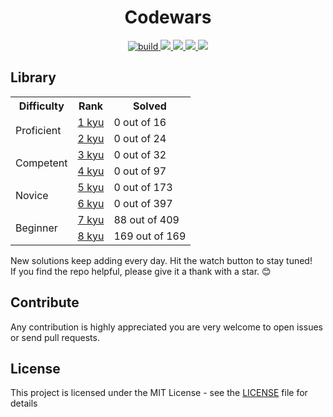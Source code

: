<h1 align="center">Codewars</h1>

<p align="center">
   <a href="https://travis-ci.org/ParanoidUser/codewars">
    <img src="https://img.shields.io/travis/ParanoidUser/codewars.svg" alt="build">
  </a>
  <a href="https://lgtm.com/projects/g/ParanoidUser/codewars/context:java">
    <img src="https://img.shields.io/lgtm/grade/java/g/ParanoidUser/codewars.svg?label=java">
  </a>
 <a href="https://www.codewars.com/users/ParanoidUser">
    <img src="https://img.shields.io/badge/dynamic/json?color=grey&labelColor=red&label=solved%20kata&query=%24.codeChallenges.totalCompleted&url=https%3A%2F%2Fwww.codewars.com%2Fapi%2Fv1%2Fusers%2FParanoidUser">
  </a>
    <a href="https://www.codewars.com/users/ParanoidUser">
    <img src="https://img.shields.io/badge/dynamic/json?color=grey&labelColor=3f67a8&label=3%20kyu&query=%24.honor&url=https%3A%2F%2Fwww.codewars.com%2Fapi%2Fv1%2Fusers%2FParanoidUser">
  </a>
  <a href="http://hits.dwyl.io/ParanoidUser/codewars">
    <img src="https://img.shields.io/badge/dynamic/xml?color=success&label=views&style=square&query=//*[local-name()=%27text%27%20and%20namespace-uri()=%27http://www.w3.org/2000/svg%27][2]&url=http://hits.dwyl.io/ParanoidUser/codewars.svg">
  </a>
<p>

## Library
 
<table>
   <tbody>
      <tr>
         <th>Difficulty</th>
         <th>Rank</th>
         <th>Solved</th>
      </tr>
      <tr>
         <td rowspan=2>Proficient</td>
         <td><a href="kata/1%20kyu/index.md">1 kyu</a></td>
         <td>0 out of 16</td>
      </tr>
      <tr>
         <td><a href="kata/2%20kyu/index.md">2 kyu</a></td>
         <td>0 out of 24</td>
      </tr>
      <tr>
         <td rowspan=2>Competent</td>
         <td><a href="kata/3%20kyu/index.md">3 kyu</a></td>
         <td>0 out of 32</td>
      </tr>
      <tr>
         <td><a href="kata/4%20kyu/index.md">4 kyu</a></td>
         <td>0 out of 97</td>
      </tr>
      <tr>
         <td rowspan=2>Novice</td>
         <td><a href="kata/5%20kyu/index.md">5 kyu</a></td>
         <td>0 out of 173</td>
      </tr>
      <tr>
         <td><a href="kata/6%20kyu/index.md">6 kyu</a></td>
         <td>0 out of 397</td>
      </tr>
      <tr>
         <td rowspan=2>Beginner</td>
         <td><a href="kata/7%20kyu/index.md">7 kyu</a></td>
         <td>88 out of 409</td>
      </tr>
      <tr>
         <td><a href="kata/8%20kyu/index.md">8 kyu</a></td>
         <td>169 out of 169</td>
      </tr>
   </tbody>
</table>

New solutions keep adding every day. Hit the watch button to stay tuned!  
If you find the repo helpful, please give it a thank with a star. 😊

## Contribute

Any contribution is highly appreciated you are very welcome to open issues or send pull requests.

## License

This project is licensed under the MIT License - see the [LICENSE](LICENSE) file for details
